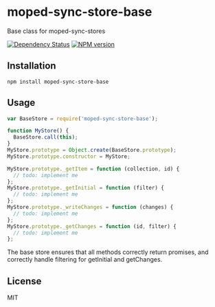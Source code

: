 # moped-sync-store-base

Base class for moped-sync-stores

[![Dependency Status](https://img.shields.io/david/mopedjs/moped-sync-store-base.svg)](https://david-dm.org/mopedjs/moped-sync-store-base)
[![NPM version](https://img.shields.io/npm/v/moped-sync-store-base.svg)](https://www.npmjs.org/package/moped-sync-store-base)

## Installation

    npm install moped-sync-store-base

## Usage

```js
var BaseStore = require('moped-sync-store-base');

function MyStore() {
  BaseStore.call(this);
}
MyStore.prototype = Object.create(BaseStore.prototype);
MyStore.prototype.constructor = MyStore;

MyStore.prototype._getItem = function (collection, id) {
  // todo: implement me
};
MyStore.prototype._getInitial = function (filter) {
  // todo: implement me
};
MyStore.prototype._writeChanges = function (changes) {
  // todo: implement me
};
MyStore.prototype._getChanges = function (id, filter) {
  // todo: implement me
};
```

The base store ensures that all methods correctly return promises, and correctly handle filtering for getInitial and getChanges.

## License

  MIT
